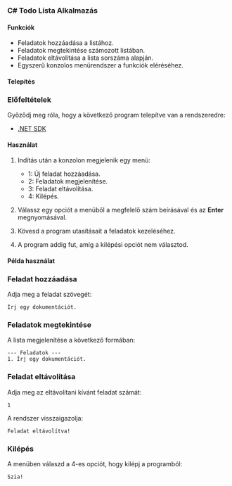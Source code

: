 ### C# Todo Lista Alkalmazás

#### Funkciók
- Feladatok hozzáadása a listához.
- Feladatok megtekintése számozott listában.
- Feladatok eltávolítása a lista sorszáma alapján.
- Egyszerű konzolos menürendszer a funkciók eléréséhez.

#### Telepítés

### Előfeltételek

Győződj meg róla, hogy a következő program telepítve van a rendszeredre:
- [.NET SDK](https://dotnet.microsoft.com/download)

#### Használat

1. Indítás után a konzolon megjelenik egy menü:
   - 1: Új feladat hozzáadása.
   - 2: Feladatok megjelenítése.
   - 3: Feladat eltávolítása.
   - 4: Kilépés.

2. Válassz egy opciót a menüből a megfelelő szám beírásával és az **Enter** megnyomásával.

3. Kövesd a program utasításait a feladatok kezeléséhez.

4. A program addig fut, amíg a kilépési opciót nem választod.

#### Példa használat

### Feladat hozzáadása
Adja meg a feladat szövegét:
```plaintext
Írj egy dokumentációt.
```

### Feladatok megtekintése
A lista megjelenítése a következő formában:
```plaintext
--- Feladatok ---
1. Írj egy dokumentációt.
```

### Feladat eltávolítása
Adja meg az eltávolítani kívánt feladat számát:
```plaintext
1
```

A rendszer visszaigazolja:
```plaintext
Feladat eltávolítva!
```

### Kilépés
A menüben válaszd a 4-es opciót, hogy kilépj a programból:
```plaintext
Szia!
```
